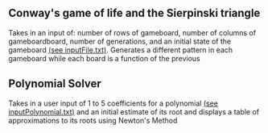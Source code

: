 ## Conway's game of life and the Sierpinski triangle
Takes in an input of: number of rows of gameboard, number of columns of gameboardboard, number of generations, and an initial state of the gameboard [(see inputFile.txt)](https://github.com/alexlo97/Programming-projects/blob/master/inputConway.txt). Generates a different pattern in each gameboard while each board is a function of the previous

## Polynomial Solver
Takes in a user input of 1 to 5 coefficients for a polynomial [(see inputPolynomial.txt)](https://github.com/alexlo97/Programming-projects/blob/master/inputPolynomial.txt) and an initial estimate of its root and displays a table of approximations to its roots using Newton's Method

